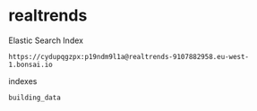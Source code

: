 realtrends
==========

Elastic Search Index

	https://cydupqgzpx:p19ndm9l1a@realtrends-9107882958.eu-west-1.bonsai.io
	
indexes

	building_data